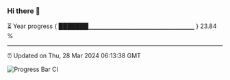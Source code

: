### Hi there 👋

⏳ Year progress { ███████▁▁▁▁▁▁▁▁▁▁▁▁▁▁▁▁▁▁▁▁▁▁▁ } 23.84 %

---

⏰ Updated on Thu, 28 Mar 2024 06:13:38 GMT

![Progress Bar CI](https://github.com/liununu/liununu/workflows/Progress%20Bar%20CI/badge.svg)
